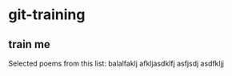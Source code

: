 # git-training
## train me

Selected poems from this list:
balalfaklj
afkljasdklfj
asfjsdj
asdfkljj
